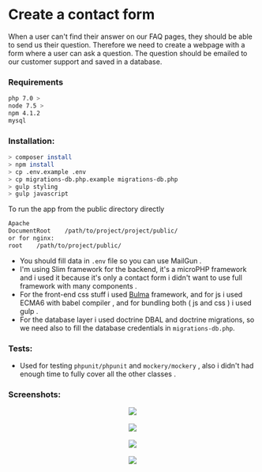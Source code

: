 # Create a contact form 
When a user can't find their answer on our FAQ pages, they should be able to send us their question.
Therefore we need to create a webpage with a form where a user can ask a question.
The question should be emailed to our customer support and saved in a database.

### Requirements
 
```bash
php 7.0 >
node 7.5 >
npm 4.1.2 
mysql 
```

### Installation:

 ```bash
 > composer install
 > npm install 
 > cp .env.example .env
 > cp migrations-db.php.example migrations-db.php
 > gulp styling 
 > gulp javascript
```
To run the app from the public directory directly 
 ```bash
 Apache
 DocumentRoot    /path/to/project/project/public/
 or for nginx:
 root    /path/to/project/public/
 ```

- You should fill data in `.env`  file so you can use MailGun .
- I'm using Slim framework for the backend, it's a microPHP framework and i used it because it's only a contact form i didn't want to use full framework with many components . 
- For the front-end css stuff i used [Bulma](bulma.io) framework, and for js i used ECMA6 with babel compiler , and for bundling both  ( js and css ) i used gulp .
 - For the database layer i used doctrine DBAL and doctrine migrations, so we need also to fill the database credentials in `migrations-db.php`.
 
### Tests:
 
 - Used for testing `phpunit/phpunit`  and `mockery/mockery` , also i didn't had enough time to fully cover all the other classes .
  
### Screenshots:

<center><img src="http://imgur.com/KsRQzA5.png" /></center>
<br/>

<center><img src="http://imgur.com/Gwkzpa5.png" /></center>
<br/>

<center><img src="http://imgur.com/xVw98Rm.png" /></center>
<br/>


<center><img src="http://imgur.com/tsOwZuL.png" /></center>
<br/>

